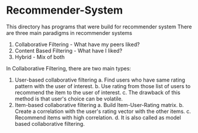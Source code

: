 # Recommender-System
This directory has programs that were build for recommender system
There are three main paradigms in recommender systems
1. Collaborative Filtering - What have my peers liked?
2. Content Based Filtering - What have I liked?
3. Hybrid - Mix of both

In Collaborative Filtering, there are two main types:
1. User-based collaborative filtering
  a. Find users who have same rating pattern with the user of interest.
  b. Use rating from those list of users to recommend the item to the user of interest.
  c. The drawback of this method is that user's choice can be volatile.
2. Item-based collaborative filtering
  a. Build Item-User-Rating matrix.
  b. Create a correlation with the user's rating vector with the other items.
  c. Recommend items with high correlation.
  d. It is also called as model based collaborative filtering.    
